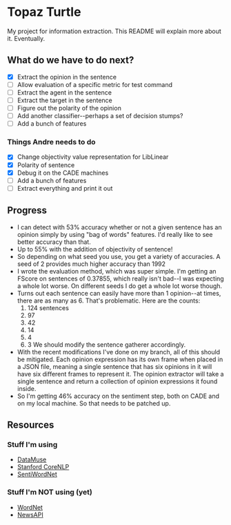 # Topaz Turtle

My project for information extraction. This README will explain more about it. Eventually.

## What do we have to do next?

- [x] Extract the opinion in the sentence
- [ ] Allow evaluation of a specific metric for test command
- [ ] Extract the agent in the sentence
- [ ] Extract the target in the sentence
- [ ] Figure out the polarity of the opinion
- [ ] Add another classifier--perhaps a set of decision stumps?
- [ ] Add a bunch of features

### Things Andre needs to do

- [x] Change objectivity value representation for LibLinear
- [x] Polarity of sentence
- [x] Debug it on the CADE machines
- [ ] Add a bunch of features
- [ ] Extract everything and print it out

## Progress

* I can detect with 53% accuracy whether or not a given sentence has an opinion simply by using "bag of words" features.
I'd really like to see better accuracy than that.
* Up to 55% with the addition of objectivity of sentence!
* So depending on what seed you use, you get a variety of accuracies. A seed of 2 provides much higher accuracy than 1992
* I wrote the evaluation method, which was super simple. I'm getting an FScore on sentences of 0.37855, which really isn't
bad--I was expecting a whole lot worse. On different seeds I do get a whole lot worse though.
* Turns out each sentence can easily have more than 1 opinion--at times, there are as many as 6. That's problematic. Here
are the counts:
    1. 124 sentences
    2. 97
    3. 42
    4. 14
    5. 4
    6. 3
We should modify the sentence gatherer accordingly.
* With the recent modifications I've done on my branch, all of this should be mitigated. Each opinion expression has
its own frame when placed in a JSON file, meaning a single sentence that has six opinions in it will have six different
frames to represent it. The opinion extractor will take a single sentence and return a collection of opinion expressions
it found inside.
* So I'm getting 46% accuracy on the sentiment step, both on CADE and on my local machine. So that needs to be patched up.

## Resources

### Stuff I'm using

* [DataMuse](http://www.datamuse.com/api/)
* [Stanford CoreNLP](https://stanfordnlp.github.io/CoreNLP/simple.html)
* [SentiWordNet](http://sentiwordnet.isti.cnr.it/)

### Stuff I'm NOT using (yet)

* [WordNet](https://wordnet.princeton.edu/)
* [NewsAPI](https://newsapi.org/)